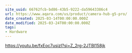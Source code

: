 ```yaml
---
site_uuid: 66762fcb-bd86-43b5-9222-da59643386c4
url: https://www.aqara.com/us/product/camera-hub-g5-pro/
date_created: 2025-03-14T00:00:00.000Z
date_modified: 2025-03-24T00:00:00.000Z
tags:
- Hardware
---
```





https://youtu.be/fxEoc7usizI?si=Z_2rg-2JTBl158jk